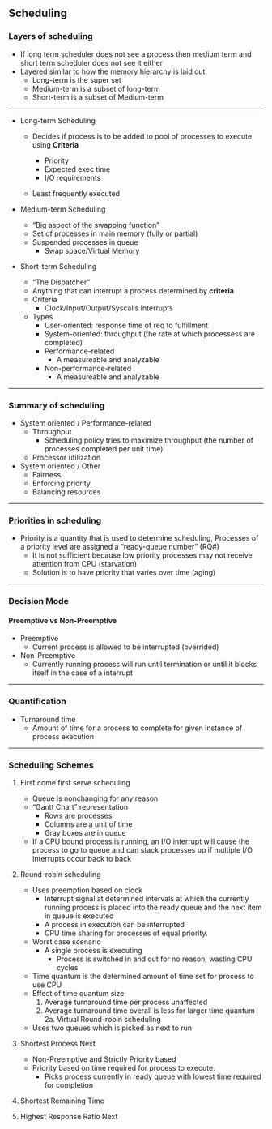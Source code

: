 ## Scheduling
### Layers of scheduling
- If long term scheduler does not see a process then medium term and short term scheduler does not see it either
- Layered similar to how the memory hierarchy is laid out.
    - Long-term is the super set
    - Medium-term is a subset of long-term
    - Short-term is a subset of Medium-term 

-----------------------
- Long-term Scheduling
    - Decides if process is to be added to pool of processes to execute using **Criteria**
        - Priority
        - Expected exec time
        - I/O requirements

    - Least frequently executed 

- Medium-term Scheduling
    - “Big aspect of the swapping function”
    - Set of processes in main memory (fully or partial)
    - Suspended processes in queue
        - Swap space/Virtual Memory

- Short-term Scheduling
    - “The Dispatcher” 
    - Anything that can interrupt a process determined by **criteria**
    - Criteria
        - Clock/Input/Output/Syscalls Interrupts
    - Types
        - User-oriented: response time of req to fulfillment
        - System-oriented: throughput (the rate at which processess are completed)
        - Performance-related
            - A measureable and analyzable
        - Non-performance-related
            - A measureable and analyzable

-----------------------
### Summary of scheduling
- System oriented / Performance-related
    - Throughput
        - Scheduling policy tries to maximize throughput (the number of processes completed per unit time)
    - Processor utilization
- System oriented / Other
    - Fairness
    - Enforcing priority
    - Balancing resources

-----------------------
### Priorities in scheduling
- Priority is a quantity that is used to determine scheduling, Processes of a priority level are assigned a “ready-queue number” (RQ#)
    - It is not sufficient because low priority processes may not receive attention from CPU (starvation)
    - Solution is to have priority that varies over time (aging)

-----------------------
### Decision Mode
#### Preemptive vs Non-Preemptive
- Preemptive 
    - Current process is allowed to be interrupted (overrided) 
- Non-Preemptive 
    - Currently running process will run until termination or until it blocks itself in the case of a interrupt
-----------------------
### Quantification
- Turnaround time 
    - Amount of time for a process to complete for given instance of process execution


-----------------------
### Scheduling Schemes
1. First come first serve scheduling
    - Queue is nonchanging for any reason 
    - “Gantt Chart” representation
        - Rows are processes
        - Columns are a unit of time
        - Gray boxes are in queue
    - If a CPU bound process is running, an I/O interrupt will cause the process to go to queue and can stack processes up if multiple I/O interrupts occur back to back

2. Round-robin scheduling
    - Uses preemption based on clock
        - Interrupt signal at determined intervals at which the currently running process is placed into the ready queue and the next item in queue is executed
        - A process in execution can be interrupted
        - CPU time sharing for processes of equal priority.  
    - Worst case scenario
        - A single process is executing 
            - Process is switched in and out for no reason, wasting CPU cycles
    - Time quantum is the determined amount of time set for process to use CPU
    - Effect of time quantum size
        1. Average turnaround time per process unaffected
        2. Average turnaround time overall is less for larger time quantum
2a. Virtual Round-robin scheduling
    - Uses two queues which is picked as next to run

3. Shortest Process Next
    - Non-Preemptive and Strictly Priority based
    - Priority based on time required for process to execute.
        - Picks process currently in ready queue with lowest time required for completion
    
4. Shortest Remaining Time
5. Highest Response Ratio Next










